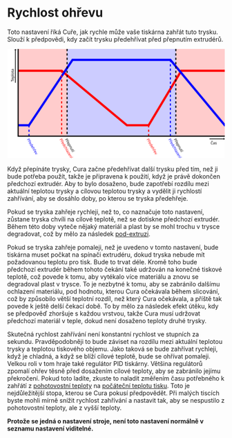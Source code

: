 Rychlost ohřevu
====
Toto nastavení říká Cuře, jak rychle může vaše tiskárna zahřát tuto trysku. Slouží k předpovědi, kdy začít trysku předehřívat před přepnutím extrudérů.

![Trysky se zahřívají v předstihu před přepnutím extruderů](../images/temperature_regulation_cs.svg)

Když přepínáte trysky, Cura začne předehřívat další trysku před tím, než ji bude potřeba použít, takže je připravena k použití, když je právě dokončen předchozí extrudér. Aby to bylo dosaženo, bude zapotřebí rozdílu mezi aktuální teplotou trysky a cílovou teplotou trysky a vydělit ji rychlostí zahřívání, aby se dosáhlo doby, po kterou se tryska předehřeje.

Pokud se tryska zahřeje rychleji, než to, co naznačuje toto nastavení, zůstane tryska chvíli na cílové teplotě, než se dotiskne předchozí extrudér. Během této doby vyteče nějaký materiál a plast by se mohl trochu v trysce degradovat, což by mělo za následek [pod-extruzi](../troubleshooting/underextrusion.md).

Pokud se tryska zahřeje pomaleji, než je uvedeno v tomto nastavení, bude tiskárna muset počkat na spínači extrudéru, dokud tryska nebude mít požadovanou teplotu pro tisk. Bude to trvat déle. Kromě toho bude předchozí extrudér během tohoto čekání také udržován na konečné tiskové teplotě, což povede k tomu, aby vytékalo více materiálu a znovu se degradoval plast v trysce. To je nezbytné k tomu, aby se zabránilo dalšímu ochlazení materiálu, pod hodnotu, kterou Cura očekávala během slicování, což by způsobilo větší teplotní rozdíl, než který Cura očekávala, a příště tak povede k ještě delší čekací době. To by mělo za následek efekt útěku, kdy se předpověď zhoršuje s každou vrstvou, takže Cura musí udržovat předchozí materiál v teple, dokud není dosaženo teploty druhé trysky.

Skutečná rychlost zahřívání není konstantní rychlost ve stupních za sekundu. Pravděpodobněji to bude záviset na rozdílu mezi aktuální teplotou trysky a teplotou tiskového objemu. Jako taková se bude zahřívat rychleji, když je chladná, a když se blíží cílové teplotě, bude se ohřívat pomaleji. Velkou roli v tom hraje také regulátor PID tiskárny. Většina regulátorů zpomalí ohřev těsně před dosažením cílové teploty, aby se zabránilo jejímu překročení. Pokud toto ladíte, zkuste to naladit změřením času potřebného k zahřátí z [pohotovostní teploty](../material/material_standby_temperature.md) na [počáteční teplotu tisku](../material/material_initial_print_temperature.md). Toto je nejdůležitější stopa, kterou se Cura pokusí předpovědět. Při malých tiscích byste mohli mírně snížit rychlost zahřívání a nastavit tak, aby se nespustilo z pohotovostní teploty, ale z vyšší teploty.

**Protože se jedná o nastavení stroje, není toto nastavení normálně v seznamu nastavení viditelné.**
